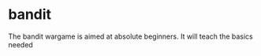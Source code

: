# bandit
The bandit wargame is aimed at absolute beginners. It will teach the basics needed 
[](https://overthewire.org/wargames/bandit/)
<!--stackedit_data:
eyJoaXN0b3J5IjpbLTk0NzY4OTU2Nl19
-->